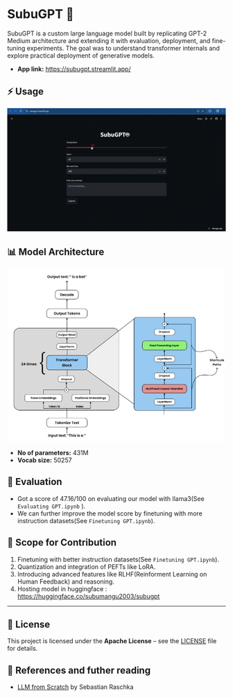 # SubuGPT 🤖
SubuGPT is a custom large language model built by replicating GPT-2 Medium architecture and extending it with evaluation, deployment, and fine-tuning experiments. The goal was to understand transformer internals and explore practical deployment of generative models.

- **App link:** https://subugpt.streamlit.app/


## ⚡ Usage
<p align="center"><img src="Images/Screen Recording 2025-09-09 160445.gif" width="750" height=""></p>


## 📊 Model Architecture

<p align="center"><img src="Images/Screenshot 2025-09-09 155249.png" width="500" height=""></p>

- **No of parameters:** 431M
- **Vocab size:** 50257

## 🧪 Evaluation

- Got a score of 47.16/100 on evaluating our model with llama3(See `Evaluating GPT.ipynb` ).
- We can further improve the model score by finetuning with more instruction datasets(See `Finetuning GPT.ipynb`).


## 🤝 Scope for Contribution
1. Finetuning with better instruction datasets(See `Finetuning GPT.ipynb`).
2. Quantization and integration of PEFTs like LoRA.
3. Introducing advanced features like RLHF(Reinforment Learning on Human Feedback) and reasoning.
4. Hosting model in huggingface : https://huggingface.co/subumangu2003/subugpt
---

## 📜 License

This project is licensed under the **Apache License** – see the [LICENSE](LICENSE) file for details.

## 📝 References and futher reading
- [LLM from Scratch](https://github.com/rasbt/LLMs-from-scratch) by Sebastian Raschka

